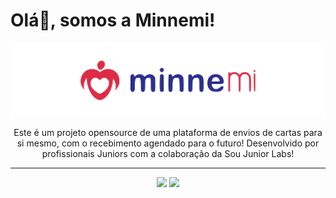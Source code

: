 # Olá👋, somos a Minnemi!

<p align="center">
  <img src="larger.png">
</p>

<p align="center">
Este é um projeto opensource de uma plataforma de envios de cartas para si mesmo, com o recebimento agendado para o futuro! Desenvolvido por profissionais Juniors com a colaboração da Sou Junior Labs!
</p>

---

<p align="center">
  <img  src="https://img.shields.io/github/followers/Minnemi?label=Follow">
  <img  src="https://img.shields.io/github/stars/Minnemi?style=social"> 
</p>

